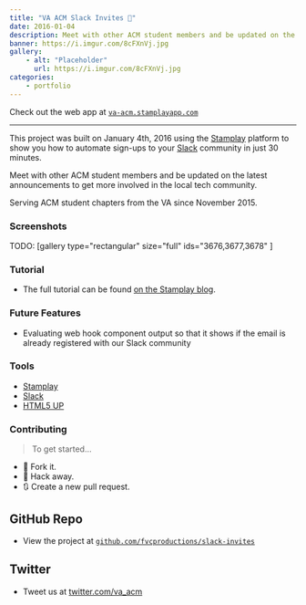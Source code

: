 ```yaml
---
title: "VA ACM Slack Invites 👥"
date: 2016-01-04
description: Meet with other ACM student members and be updated on the latest announcements to get more involved in the local tech community.
banner: https://i.imgur.com/8cFXnVj.jpg
gallery:
    - alt: "Placeholder"
      url: https://i.imgur.com/8cFXnVj.jpg
categories:
    - portfolio
---
```


Check out the web app at [`va-acm.stamplayapp.com`](https://va-acm.stamplayapp.com/)

---

This project was built on January 4th, 2016 using the [Stamplay](https://stamplay.com) platform to show you how to automate sign-ups to your [Slack](https://slack.com) community in just 30 minutes.

Meet with other ACM student members and be updated on the latest announcements to get more involved in the local tech community.

Serving ACM student chapters from the VA since November 2015.

### Screenshots

TODO: [gallery type="rectangular" size="full" ids="3676,3677,3678" ]

### Tutorial

* The full tutorial can be found [on the Stamplay blog](https://blog.stamplay.com/launch-your-community-with-a-fully-automated-slack-signup-page/).

### Future Features

* Evaluating web hook component output so that it shows if the email is already registered with our Slack community

### Tools

* [Stamplay](https://stamplay.com)
* [Slack](https://slack.com)
* [HTML5 UP](https://html5up.net)

### Contributing

> To get started…

* 🍴 Fork it.
* 🔨 Hack away.
* 🔃 Create a new pull request.

## GitHub Repo

* View the project at [`github.com/fvcproductions/slack-invites`](https://github.com/fvcproductions/slack-invites)

## Twitter

* Tweet us at [twitter.com/va_acm](https://twitter.com/va_acm)
